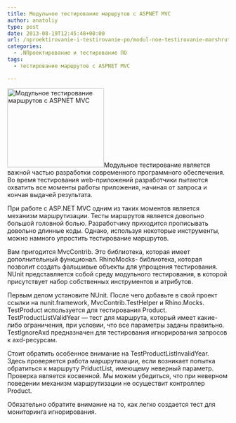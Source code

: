```yaml
---
title: Модульное тестирование маршрутов с ASPNET MVC
author: anatoliy
type: post
date: 2013-08-19T12:45:48+00:00
url: /nproektirovanie-i-testirovanie-po/modul-noe-testirovanie-marshrutov-s-aspnet-mvc.html
categories:
  - .NПроектирование и тестирование ПО
tags:
  - тестирование маршрутов с ASPNET MVC

---
```

[<img src="http://dotnetcoding.ru/wp-content/uploads/2013/08/step6.jpg" alt="Модульное тестирование маршрутов с ASPNET MVC" width="220" height="180" class="alignleft size-full wp-image-2495" />][1]Модульное тестирование является важной частью разработки современного программного обеспечения. Во время тестирования web-приложений разработчики пытаются охватить все моменты работы приложения, начиная от запроса и кончая выдачей результата.<!--more-->

При работе с ASP.NET MVC одним из таких моментов является механизм маршрутизации. Тесты маршрутов является довольно большой головной болью. Разработчику приходится прописывать довольно длинные коды. Однако, используя некоторые инструменты, можно намного упростить тестирование маршрутов.

Вам пригодится MvcContrib. Это библиотека, которая имеет дополнительный функционал. RhinoMocks- библиотека, которая позволит создать фальшивые объекты для упрощения тестирования. NUnit представляется собой среду модульного тестирования, в которой присутствует набор собственных инструментов и атрибутов.

Первым делом установите NUnit. После чего добавьте в свой проект ссылки на nunit.framework, MvcContrib.TestHelper и Rhino.Mocks. TestProduct используется для тестирования Product. TestProductListValidYear &#8212; тест для маршрута, который имеет какие-либо ограничения, при условии, что все параметры заданы правильно. TestIgnoreAxd предназначен для тестирования игнорирования запросов к axd-ресурсам.

Стоит обратить особенное внимание на TestProductListInvalidYear. Здесь проверяется работа маршрутизации, если возникает попытка обратиться к маршруту PriductList, имеющему неверный параметр. Проверка является косвенной. Мы можем убедиться, что при неверном поведении механизм маршрутизации не осуществит контроллер Product.

Обязательно обратите внимание на то, как легко создается тест для мониторинга игнорирования.

 [1]: http://dotnetcoding.ru/wp-content/uploads/2013/08/step6.jpg